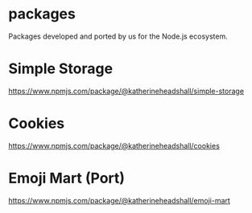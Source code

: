 # packages
Packages developed and ported by us for the Node.js ecosystem.

# Simple Storage
https://www.npmjs.com/package/@katherineheadshall/simple-storage

# Cookies
https://www.npmjs.com/package/@katherineheadshall/cookies

# Emoji Mart (Port)
https://www.npmjs.com/package/@katherineheadshall/emoji-mart
